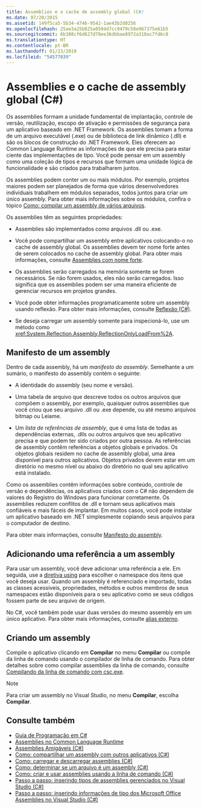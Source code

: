 ```yaml
---
title: Assemblies e o cache de assembly global (C#)
ms.date: 07/20/2015
ms.assetid: 149f5ca5-5b34-4746-9542-1ae43b2d0256
ms.openlocfilehash: 25ae3a25b825a0594d7cc9479c58e967375e61b5
ms.sourcegitcommit: 6b308cf6d627d78ee36dbbae8972a310ac7fd6c8
ms.translationtype: HT
ms.contentlocale: pt-BR
ms.lasthandoff: 01/23/2019
ms.locfileid: "54577039"
---
```

# <a name="assemblies-and-the-global-assembly-cache-c"></a>Assemblies e o cache de assembly global (C#)
Os assemblies formam a unidade fundamental de implantação, controle de versão, reutilização, escopo de ativação e permissões de segurança para um aplicativo baseado em .NET Framework. Os assemblies tomam a forma de um arquivo executável (.exe) ou de biblioteca de link dinâmico (.dll) e são os blocos de construção do .NET Framework. Eles oferecem ao Common Language Runtime as informações de que ele precisa para estar ciente das implementações de tipo. Você pode pensar em um assembly como uma coleção de tipos e recursos que formam uma unidade lógica de funcionalidade e são criados para trabalharem juntos.  
  
 Os assemblies podem conter um ou mais módulos. Por exemplo, projetos maiores podem ser planejados de forma que vários desenvolvedores individuais trabalhem em módulos separados, todos juntos para criar um único assembly. Para obter mais informações sobre os módulos, confira o tópico [Como: compilar um assembly de vários arquivos](../../../../../docs/framework/app-domains/how-to-build-a-multifile-assembly.md).  
  
 Os assemblies têm as seguintes propriedades:  
  
-   Assemblies são implementados como arquivos .dll ou .exe.  
  
-   Você pode compartilhar um assembly entre aplicativos colocando-o no cache de assembly global. Os assemblies devem ter nome forte antes de serem colocados no cache de assembly global. Para obter mais informações, consulte [Assemblies com nome forte](../../../../../docs/framework/app-domains/strong-named-assemblies.md).  
  
-   Os assemblies serão carregados na memória somente se forem necessários. Se não forem usados, eles não serão carregados. Isso significa que os assemblies podem ser uma maneira eficiente de gerenciar recursos em projetos grandes.  
  
-   Você pode obter informações programaticamente sobre um assembly usando reflexão. Para obter mais informações, consulte [Reflexão (C#)](../../../../csharp/programming-guide/concepts/reflection.md).  
  
-   Se deseja carregar um assembly somente para inspecioná-lo, use um método como <xref:System.Reflection.Assembly.ReflectionOnlyLoadFrom%2A>.  
  
## <a name="assembly-manifest"></a>Manifesto de um assembly  
 Dentro de cada assembly, há um *manifesto do assembly*. Semelhante a um sumário, o manifesto do assembly contém o seguinte:  
  
-   A identidade do assembly (seu nome e versão).  
  
-   Uma tabela de arquivo que descreve todos os outros arquivos que compõem o assembly, por exemplo, quaisquer outros assemblies que você criou que seu arquivo .dll ou .exe depende, ou até mesmo arquivos bitmap ou Leiame.  
  
-   Um *lista de referências de assembly*, que é uma lista de todas as dependências externas, .dlls ou outros arquivos que seu aplicativo precisa e que podem ter sido criados por outra pessoa. As referências de assembly contêm referências a objetos globais e privados. Os objetos globais residem no cache de assembly global, uma área disponível para outros aplicativos. Objetos privados devem estar em um diretório no mesmo nível ou abaixo do diretório no qual seu aplicativo está instalado.  
  
 Como os assemblies contêm informações sobre conteúdo, controle de versão e dependências, os aplicativos criados com o C# não dependem de valores do Registro do Windows para funcionar corretamente. Os assemblies reduzem conflitos de .dll e tornam seus aplicativos mais confiáveis e mais fáceis de implantar. Em muitos casos, você pode instalar um aplicativo baseado em .NET simplesmente copiando seus arquivos para o computador de destino.  
  
 Para obter mais informações, consulte [Manifesto do assembly](../../../../../docs/framework/app-domains/assembly-manifest.md).  
  
## <a name="adding-a-reference-to-an-assembly"></a>Adicionando uma referência a um assembly  
 Para usar um assembly, você deve adicionar uma referência a ele. Em seguida, use a [diretiva using](../../../../csharp/language-reference/keywords/using-directive.md) para escolher o namespace dos itens que você deseja usar. Quando um assembly é referenciado e importado, todas as classes acessíveis, propriedades, métodos e outros membros de seus namespaces estão disponíveis para o seu aplicativo como se seus códigos fossem parte de seu arquivo de origem.  
  
 No C#, você também pode usar duas versões do mesmo assembly em um único aplicativo. Para obter mais informações, consulte [alias externo](../../../../csharp/language-reference/keywords/extern-alias.md).  
  
## <a name="creating-an-assembly"></a>Criando um assembly  
 Compile o aplicativo clicando em **Compilar** no menu **Compilar** ou compile da linha de comando usando o compilador de linha de comando. Para obter detalhes sobre como compilar assemblies da linha de comando, consulte [Compilando da linha de comando com csc.exe](../../../../csharp/language-reference/compiler-options/command-line-building-with-csc-exe.md).  
  
> [!NOTE]
>  Para criar um assembly no Visual Studio, no menu **Compilar**, escolha **Compilar**.  
  
## <a name="see-also"></a>Consulte também

- [Guia de Programação em C#](../../../../csharp/programming-guide/index.md)
- [Assemblies no Common Language Runtime](../../../../../docs/framework/app-domains/assemblies-in-the-common-language-runtime.md)
- [Assemblies Amigáveis (C#)](friend-assemblies.md)
- [Como: compartilhar um assembly com outros aplicativos (C#)](how-to-share-an-assembly-with-other-applications.md)
- [Como: carregar e descarregar assemblies (C#)](how-to-load-and-unload-assemblies.md)
- [Como: determinar se um arquivo é um assembly (C#)](how-to-determine-if-a-file-is-an-assembly.md)
- [Como: criar e usar assemblies usando a linha de comando (C#)](how-to-create-and-use-assemblies-using-the-command-line.md)
- [Passo a passo: inserindo tipos de assemblies gerenciados no Visual Studio (C#)](walkthrough-embedding-types-from-managed-assemblies-in-visual-studio.md)
- [Passo a passo: inserindo informações de tipo dos Microsoft Office Assemblies no Visual Studio (C#)](walkthrough-embedding-type-information-from-microsoft-office-assemblies.md)
